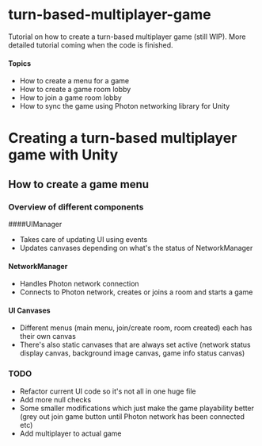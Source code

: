 # turn-based-multiplayer-game
Tutorial on how to create a turn-based multiplayer game (still WIP). More detailed tutorial coming when the code is finished.

#### Topics
- How to create a menu for a game
- How to create a game room lobby
- How to join a game room lobby
- How to sync the game using Photon networking library for Unity

# Creating a turn-based multiplayer game with Unity

## How to create a game menu
### Overview of different components

####UIManager
- Takes care of updating UI using events
- Updates canvases depending on what's the status of NetworkManager

#### NetworkManager
- Handles Photon network connection
- Connects to Photon network, creates or joins a room and starts a game

#### UI Canvases
- Different menus (main menu, join/create room, room created) each has their own canvas
- There's also static canvases that are always set active (network status display canvas, background image canvas, game info status canvas)

### TODO
- Refactor current UI code so it's not all in one huge file
- Add more null checks
- Some smaller modifications which just make the game playability better (grey out join game button until Photon network has been connected etc)
- Add multiplayer to actual game
